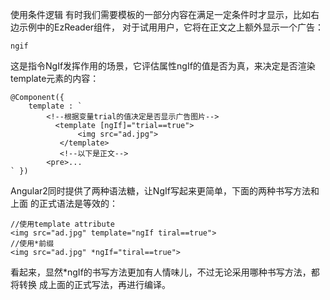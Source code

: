使用条件逻辑
有时我们需要模板的一部分内容在满足一定条件时才显示，比如右边示例中的EzReader组件， 对于试用用户，它将在正文之上额外显示一个广告：

    ngif

这是指令NgIf发挥作用的场景，它评估属性ngIf的值是否为真，来决定是否渲染 template元素的内容：

    @Component({
        template : `
            <!--根据变量trial的值决定是否显示广告图片-->
              <template [ngIf]="trial==true">
                   <img src="ad.jpg">
               </template>
               <!--以下是正文-->
            <pre>...
    ` })
Angular2同时提供了两种语法糖，让NgIf写起来更简单，下面的两种书写方法和上面 的正式语法是等效的：

    //使用template attribute
    <img src="ad.jpg" template="ngIf tiral==true">
    //使用*前缀
    <img src="ad.jpg" *ngIf="tiral==true">
看起来，显然*ngIf的书写方法更加有人情味儿，不过无论采用哪种书写方法，都将转换 成上面的正式写法，再进行编译。